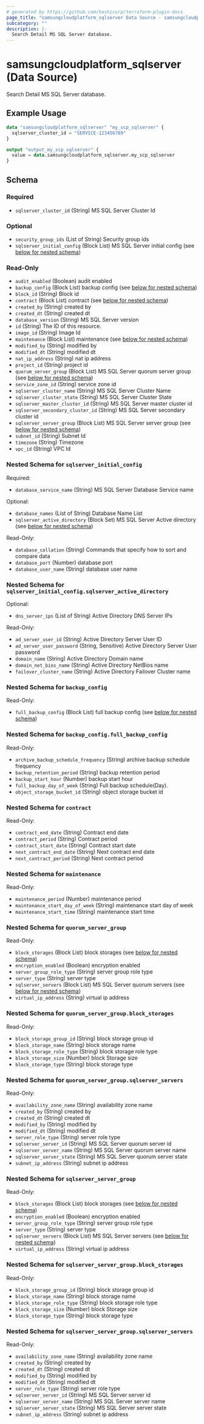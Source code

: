 ```yaml
---
# generated by https://github.com/hashicorp/terraform-plugin-docs
page_title: "samsungcloudplatform_sqlserver Data Source - samsungcloudplatform"
subcategory: ""
description: |-
  Search Detail MS SQL Server database.
---
```


# samsungcloudplatform_sqlserver (Data Source)

Search Detail MS SQL Server database.

## Example Usage

```terraform
data "samsungcloudplatform_sqlserver" "my_scp_sqlserver" {
  sqlserver_cluster_id = "SERVICE-123456789"
}

output "output_my_scp_sqlserver" {
  value = data.samsungcloudplatform_sqlserver.my_scp_sqlserver
}
```

<!-- schema generated by tfplugindocs -->
## Schema

### Required

- `sqlserver_cluster_id` (String) MS SQL Server Cluster Id

### Optional

- `security_group_ids` (List of String) Security group ids
- `sqlserver_initial_config` (Block List) MS SQL Server initial config (see [below for nested schema](#nestedblock--sqlserver_initial_config))

### Read-Only

- `audit_enabled` (Boolean) audit enabled
- `backup_config` (Block List) backup config (see [below for nested schema](#nestedblock--backup_config))
- `block_id` (String) Block id
- `contract` (Block List) contract (see [below for nested schema](#nestedblock--contract))
- `created_by` (String) created by
- `created_dt` (String) created dt
- `database_version` (String) MS SQL Server version
- `id` (String) The ID of this resource.
- `image_id` (String) Image Id
- `maintenance` (Block List) maintenance (see [below for nested schema](#nestedblock--maintenance))
- `modified_by` (String) modified by
- `modified_dt` (String) modified dt
- `nat_ip_address` (String) nat ip address
- `project_id` (String) project id
- `quorum_server_group` (Block List) MS SQL Server quorum server group (see [below for nested schema](#nestedblock--quorum_server_group))
- `service_zone_id` (String) service zone id
- `sqlserver_cluster_name` (String) MS SQL Server Cluster Name
- `sqlserver_cluster_state` (String) MS SQL Server Cluster State
- `sqlserver_master_cluster_id` (String) MS SQL Server master cluster id
- `sqlserver_secondary_cluster_id` (String) MS SQL Server secondary cluster id
- `sqlserver_server_group` (Block List) MS SQL Server server group (see [below for nested schema](#nestedblock--sqlserver_server_group))
- `subnet_id` (String) Subnet Id
- `timezone` (String) Timezone
- `vpc_id` (String) VPC Id

<a id="nestedblock--sqlserver_initial_config"></a>
### Nested Schema for `sqlserver_initial_config`

Required:

- `database_service_name` (String) MS SQL Server Database Service name

Optional:

- `database_names` (List of String) Database Name List
- `sqlserver_active_directory` (Block Set) MS SQL Server Active directory (see [below for nested schema](#nestedblock--sqlserver_initial_config--sqlserver_active_directory))

Read-Only:

- `database_collation` (String) Commands that specify how to sort and compare data
- `database_port` (Number) database port
- `database_user_name` (String) database user name

<a id="nestedblock--sqlserver_initial_config--sqlserver_active_directory"></a>
### Nested Schema for `sqlserver_initial_config.sqlserver_active_directory`

Optional:

- `dns_server_ips` (List of String) Active Directory DNS Server IPs

Read-Only:

- `ad_server_user_id` (String) Active Directory Server User ID
- `ad_server_user_password` (String, Sensitive) Active Directory Server User password
- `domain_name` (String) Active Directory Domain name
- `domain_net_bios_name` (String) Active Directory NetBios name
- `failover_cluster_name` (String) Active Directory Failover Cluster name



<a id="nestedblock--backup_config"></a>
### Nested Schema for `backup_config`

Read-Only:

- `full_backup_config` (Block List) full backup config (see [below for nested schema](#nestedblock--backup_config--full_backup_config))

<a id="nestedblock--backup_config--full_backup_config"></a>
### Nested Schema for `backup_config.full_backup_config`

Read-Only:

- `archive_backup_schedule_frequency` (String) archive backup schedule frequency
- `backup_retention_period` (String) backup retention period
- `backup_start_hour` (Number) backup start hour
- `full_backup_day_of_week` (String) Full backup schedule(Day).
- `object_storage_bucket_id` (String) object storage bucket id



<a id="nestedblock--contract"></a>
### Nested Schema for `contract`

Read-Only:

- `contract_end_date` (String) Contract end date
- `contract_period` (String) Contract period
- `contract_start_date` (String) Contract start date
- `next_contract_end_date` (String) Next contract end date
- `next_contract_period` (String) Next contract period


<a id="nestedblock--maintenance"></a>
### Nested Schema for `maintenance`

Read-Only:

- `maintenance_period` (Number) maintenance period
- `maintenance_start_day_of_week` (String) maintenance start day of week
- `maintenance_start_time` (String) maintenance start time


<a id="nestedblock--quorum_server_group"></a>
### Nested Schema for `quorum_server_group`

Read-Only:

- `block_storages` (Block List) block storages (see [below for nested schema](#nestedblock--quorum_server_group--block_storages))
- `encryption_enabled` (Boolean) encryption enabled
- `server_group_role_type` (String) server group role type
- `server_type` (String) server type
- `sqlserver_servers` (Block List) MS SQL Server quorum servers (see [below for nested schema](#nestedblock--quorum_server_group--sqlserver_servers))
- `virtual_ip_address` (String) virtual ip address

<a id="nestedblock--quorum_server_group--block_storages"></a>
### Nested Schema for `quorum_server_group.block_storages`

Read-Only:

- `block_storage_group_id` (String) block storage group id
- `block_storage_name` (String) block storage name
- `block_storage_role_type` (String) block storage role type
- `block_storage_size` (Number) block Storage size
- `block_storage_type` (String) block storage type


<a id="nestedblock--quorum_server_group--sqlserver_servers"></a>
### Nested Schema for `quorum_server_group.sqlserver_servers`

Read-Only:

- `availability_zone_name` (String) availability zone name
- `created_by` (String) created by
- `created_dt` (String) created dt
- `modified_by` (String) modified by
- `modified_dt` (String) modified dt
- `server_role_type` (String) server role type
- `sqlserver_server_id` (String) MS SQL Server quorum server id
- `sqlserver_server_name` (String) MS SQL Server quorum server name
- `sqlserver_server_state` (String) MS SQL Server quorum server state
- `subnet_ip_address` (String) subnet ip address



<a id="nestedblock--sqlserver_server_group"></a>
### Nested Schema for `sqlserver_server_group`

Read-Only:

- `block_storages` (Block List) block storages (see [below for nested schema](#nestedblock--sqlserver_server_group--block_storages))
- `encryption_enabled` (Boolean) encryption enabled
- `server_group_role_type` (String) server group role type
- `server_type` (String) server type
- `sqlserver_servers` (Block List) MS SQL Server servers (see [below for nested schema](#nestedblock--sqlserver_server_group--sqlserver_servers))
- `virtual_ip_address` (String) virtual ip address

<a id="nestedblock--sqlserver_server_group--block_storages"></a>
### Nested Schema for `sqlserver_server_group.block_storages`

Read-Only:

- `block_storage_group_id` (String) block storage group id
- `block_storage_name` (String) block storage name
- `block_storage_role_type` (String) block storage role type
- `block_storage_size` (Number) block Storage size
- `block_storage_type` (String) block storage type


<a id="nestedblock--sqlserver_server_group--sqlserver_servers"></a>
### Nested Schema for `sqlserver_server_group.sqlserver_servers`

Read-Only:

- `availability_zone_name` (String) availability zone name
- `created_by` (String) created by
- `created_dt` (String) created dt
- `modified_by` (String) modified by
- `modified_dt` (String) modified dt
- `server_role_type` (String) server role type
- `sqlserver_server_id` (String) MS SQL Server server id
- `sqlserver_server_name` (String) MS SQL Server server name
- `sqlserver_server_state` (String) MS SQL Server server state
- `subnet_ip_address` (String) subnet ip address


